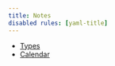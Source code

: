 ```yaml
---
title: Notes
disabled rules: [yaml-title]
---
```

- [Types](Types/index)
- [Calendar](notes/Calendar/index.md)
